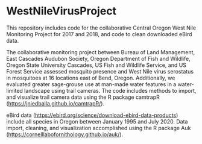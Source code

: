 # WestNileVirusProject
This repository includes code for the collaborative Central Oregon West Nile Monitoring Project for 2017 and 2018, and code to clean downloaded eBird data.

The collaborative monitoring project between Bureau of Land Management, East Cascades Audubon Society, Oregon Department of Fish and Wildlife, Oregon State University Cascades, US Fish and Wildlife Service, and US Forest Service assessed mosquito presence and West Nile virus serostatus in mosquitoes at 16 locations east of Bend, Oregon. Additionally, we evaluated greater sage-grouse use at man-made water features in a water-limited landscape using trail cameras. The code includes methods to import, and visualize trail camera data using the R package camtrapR (https://jniedballa.github.io/camtrapR/).

eBird data (https://ebird.org/science/download-ebird-data-products) include all species in Oregon between January 1995 and July 2020. Data import, cleaning, and visualization accomplished using the R package Auk (https://cornelllabofornithology.github.io/auk/).
